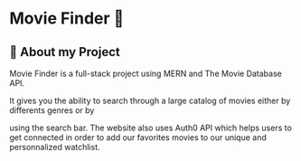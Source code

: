 # Movie Finder 🎥

## 🦉 About my Project

Movie Finder is a full-stack project using MERN and The Movie Database API.

It gives you the ability to search through a large catalog of movies either by differents genres or by

using the search bar. The website also uses Auth0 API which helps users to get connected in order to add our favorites
movies to our unique and personnalized watchlist.
